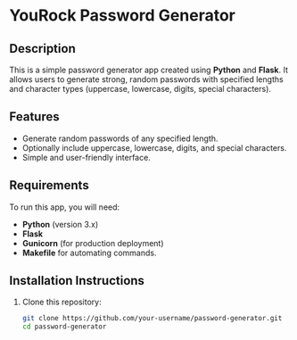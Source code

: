 # YouRock Password Generator

## Description

This is a simple password generator app created using **Python** and **Flask**. It allows users to generate strong, random passwords with specified lengths and character types (uppercase, lowercase, digits, special characters).

## Features

- Generate random passwords of any specified length.
- Optionally include uppercase, lowercase, digits, and special characters.
- Simple and user-friendly interface.

## Requirements

To run this app, you will need:

- **Python** (version 3.x)
- **Flask**
- **Gunicorn** (for production deployment)
- **Makefile** for automating commands.

## Installation Instructions

1. Clone this repository:
   ```bash
   git clone https://github.com/your-username/password-generator.git
   cd password-generator
